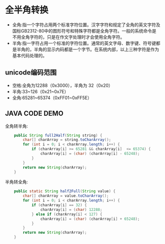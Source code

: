 全半角转换
=====

* 全角:指一个字符占用两个标准字符位置。汉字字符和规定了全角的英文字符及国标GB2312-80中的图形符号和特殊字符都是全角字符。一般的系统命令是不用全角字符的，只是在作文字处理时才会使用全角字符。
* 半角:指一字符占用一个标准的字符位置。通常的英文字母、数字键、符号键都是半角的，半角的显示内码都是一个字节。在系统内部，以上三种字符是作为基本代码处理的。

unicode编码范围
----

* 空格:全角为12288（0x3000），半角为 32（0x20）
* 半角:33~126（0x21~0x7E）
* 全角:65281~65374（0xFF01~0xFF5E）

JAVA CODE DEMO
-----

全角转半角:

```java
    public String full2Half(String string) {
        char[] charArray = string.toCharArray();
        for (int i = 0; i < charArray.length; i++) {
            if (charArray[i] >= 65281 && charArray[i]  <= 65374) {
                charArray[i] = (char) (charArray[i] - 65248);
            }
        }
        return new String(charArray);
    }
```

半角转全角:

```java
    public static String half2Full(String value) {
        char[] charArray = value.toCharArray();
        for (int i = 0; i < charArray.length; i++) {
            if (charArray[i] == 32) {
                charArray[i] = (char) 12288;
            } else if (charArray[i] < 127) {
                charArray[i] = (char) (charArray[i] + 65248);
            }
        }
        return new String(charArray);
    }
```